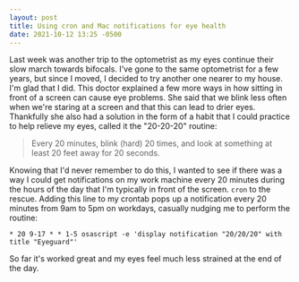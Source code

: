 ```yaml
---
layout: post
title: Using cron and Mac notifications for eye health
date: 2021-10-12 13:25 -0500
---
```


Last week was another trip to the optometrist as my eyes continue their slow march towards bifocals. I've gone to the same optometrist for a few years, but since I moved, I decided to try another one nearer to my house. I'm glad that I did. This doctor explained a few more ways in how sitting in front of a screen can cause eye problems. She said that we blink less often when we're staring at a screen and that this can lead to drier eyes. Thankfully she also had a solution in the form of a habit that I could practice to help relieve my eyes, called it the "20-20-20" routine:

> Every 20 minutes, blink (hard) 20 times, and look at something at least 20 feet away for 20 seconds.

Knowing that I'd never remember to do this, I wanted to see if there was a way I could get notifications on my work machine every 20 minutes during the hours of the day that I'm typically in front of the screen. `cron` to the rescue. Adding this line to my crontab pops up a notification every 20 minutes from 9am to 5pm on workdays, casually nudging me to perform the routine:

```crontab
* 20 9-17 * * 1-5 osascript -e 'display notification "20/20/20" with title "Eyeguard"'
```

So far it's worked great and my eyes feel much less strained at the end of the day.
